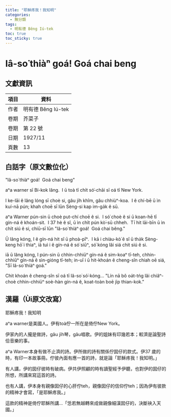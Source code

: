 ```yaml
---
title: "耶穌疼我！我知明"
categories:
  - 無分類
tags:
  - 明有德 Bêng Iú-tek
toc: true
toc_sticky: true
---
```


# Iâ-so͘ thiàⁿ goá!  Goá chai beng

## 文獻資訊

| 項目 | 資料 |
|---|---|
| 作者 | 明有德 Bêng Iú-tek |
| 卷期 | 芥菜子 |
| 卷期 | 第 22 號 |
| 日期 | 1927/11 |
| 頁數 | 13 |

## 白話字（原文數位化）

"Iâ-so͘ thiàⁿ goá!  Goá chai beng"

aⁿa warner sī Bí-kok lâng.  I ū toà tī chi̍t só͘-chāi sī oá tī New York.

I ke-lāi ê lâng lóng sī choè si, gâu ji̍h khîm, gâu chhiùⁿ-koa.  I ê chí-bē ū ìn kuí-nā pún; khah choē sī lūn Sèng-si kap im-ga̍k ê sū.

aⁿa Warner pún-sin ū choè put-chí choē ê si.  I só͘ choè ê si ū koan-hē tī gín-ná ê khoán-sit.  I 37 hè ê sî, ū ìn chi̍t pún kò͘-sū chheh.  Tī hit lāi-bīn ū ìn chi̍t siú ê si, chiū-sī lūn "Iâ-so͘ thiàⁿ goá!  Goá chai bêng."

Ū lâng kóng, I ê gín-ná hit sî ū phoà-pīⁿ.  I kā i chiàu-kò͘ ê sî ū tha̍k Sèng-keng hō͘ i thiaⁿ, iā tuì i ê gín-ná ê só͘ siūⁿ, só͘ kóng lâi siá chit siú ê si.

iā ū lâng kóng, I pún-sin ū chhin-chhiūⁿ gín-ná ê sim-koaⁿ tī-teh, chhin-chhiūⁿ gín-ná ê sìn-gióng tī-teh; in-uī i ū hit-khoán ê cheng-sîn chiah oē siá, "Sī Iâ-so͘ thiàⁿ goá."

Chit khoán ê cheng-sîn sī oá tī Iâ-so͘ só͘-kóng... "Lín nā bô oa̍t-tńg lâi chiâⁿ-choè chhin-chhiūⁿ soè-hàn gín-ná ê, koat-toàn boē ji̍p thian-kok."

## 漢羅（Ùi原文改寫）

耶穌疼我！我知明

aⁿa warner是美國人。伊有toà佇一所在是倚佇New York。

伊家內的人攏是做詩，gâu ji̍h琴，gâu唱歌。伊的姐妹有印幾若本；較濟是論聖詩佮音樂的事。

aⁿa Warner本身有做不止濟的詩。伊所做的詩有關係佇囡仔的款式。伊37 歲的時，有印一本故事冊。佇彼內面有應一首的詩，就是論「耶穌疼我！我知明。」

有人講，伊的囡仔彼時有破病。伊共伊照顧的時有讀聖經予伊聽，也對伊的囡仔的所想，所講來寫這首的詩。

也有人講，伊本身有親像囡仔的心肝佇teh，親像囡仔的信仰佇teh；因為伊有彼款的精神才會寫，「是耶穌疼我。」

這款的精神是倚佇耶穌所講...「恁若無越轉來成做親像細漢囡仔的，決斷袂入天國。」
